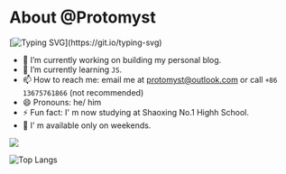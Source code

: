 About @Protomyst
====
  [![Typing SVG](https://readme-typing-svg.herokuapp.com?font=Fira+Code&pause=1000&width=435&lines=Hi%2C+there!+This+is+Protomyst.)](https://git.io/typing-svg)  

- 🔭 I’m currently working on building my personal blog.
- 🌱 I’m currently learning `JS`.
- 📫 How to reach me: email me at protomyst@outlook.com or call `+86 13675761866` (not recommended)
- 😄 Pronouns: he/ him
- ⚡ Fun fact: I' m now studying at Shaoxing No.1 Highh School. 
- 🍹 I' m available only on weekends.

![](https://github-readme-stats.vercel.app/api?username=Protomyst&show_icons=true&theme=transparent)

![Top Langs](https://github-readme-stats.vercel.app/api/top-langs/?username=Protomyst&layout=compact&theme=transparent)
